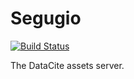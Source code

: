 # Segugio

[![Build Status](https://travis-ci.org/datacite/segugio.svg?branch=master)](https://travis-ci.org/datacite/segugio)

The DataCite assets server.
